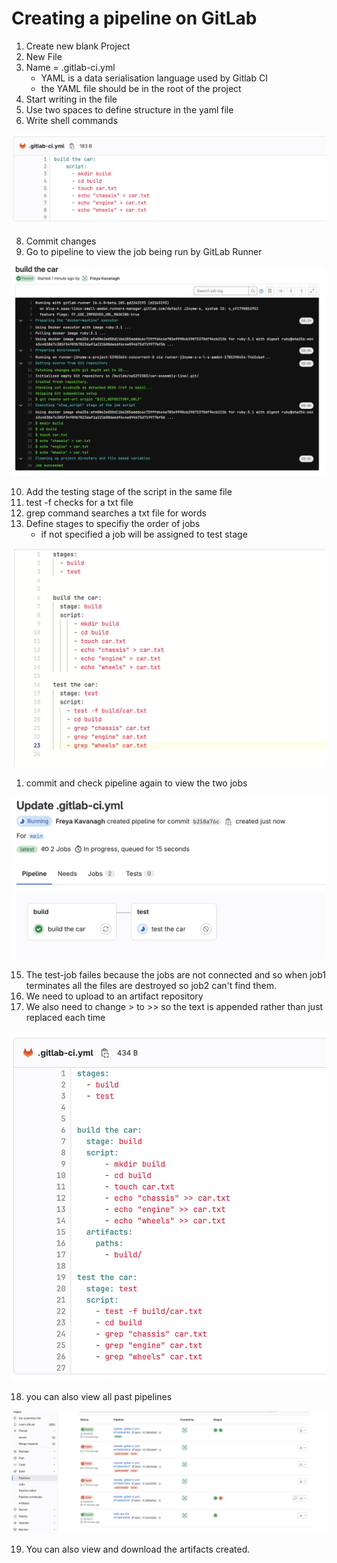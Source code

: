 
# Creating a pipeline on GitLab

1. Create new blank Project
2. New File
3. Name = .gitlab-ci.yml 
   - YAML is a data serialisation language used by Gitlab CI
   - the YAML file should be in the root of the project 
4. Start writing in the file
5. Use two spaces to define structure in the yaml file
6. Write shell commands

![](../Images/jobscript.png)

8. Commit changes
9. Go to pipeline to view the job being run by GitLab Runner

![](../Images/jobrunning.png)

10. Add the testing stage of the script in the same file
11. test -f checks for a txt file
12. grep command searches a txt file for words
13. Define stages to specifiy the order of jobs
    - if not specified a job will be assigned to test stage  
    
![](../Images/teststage.png)

1.  commit and check pipeline again to view the two jobs

![](../Images/pipelinejobs.png)

15. The test-job failes because the jobs are not connected and so when job1 terminates all the files are destroyed so job2 can't find them.
16. We need to upload to an artifact repository
17. We also need to change > to >> so the text is appended rather than just replaced each time

![](../Images/workingpipeline.png)

18. you can also view all past pipelines

![](../Images/viewallpipelines.png)

19. You can also view and download the artifacts created.